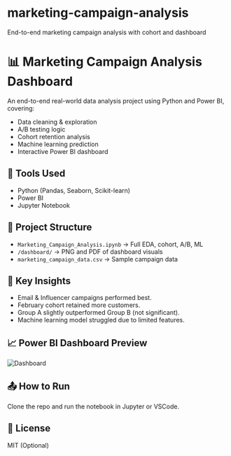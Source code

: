 # marketing-campaign-analysis
End-to-end marketing campaign analysis with cohort and dashboard
# 📊 Marketing Campaign Analysis Dashboard

An end-to-end real-world data analysis project using Python and Power BI, covering:
- Data cleaning & exploration
- A/B testing logic
- Cohort retention analysis
- Machine learning prediction
- Interactive Power BI dashboard

## 🧰 Tools Used
- Python (Pandas, Seaborn, Scikit-learn)
- Power BI
- Jupyter Notebook

## 📁 Project Structure
- `Marketing_Campaign_Analysis.ipynb` → Full EDA, cohort, A/B, ML
- `/dashboard/` → PNG and PDF of dashboard visuals
- `marketing_campaign_data.csv` → Sample campaign data

## 📌 Key Insights
- Email & Influencer campaigns performed best.
- February cohort retained more customers.
- Group A slightly outperformed Group B (not significant).
- Machine learning model struggled due to limited features.

## 📈 Power BI Dashboard Preview
![Dashboard](dashboard/Marketing_Campaign_Dashboard.png)

## 📤 How to Run
Clone the repo and run the notebook in Jupyter or VSCode.

## 🔖 License
MIT (Optional)
